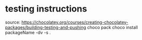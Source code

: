 # testing instructions
source: https://chocolatey.org/courses/creating-chocolatey-packages/building-testing-and-pushing
choco pack
choco install packageName -dv -s .
